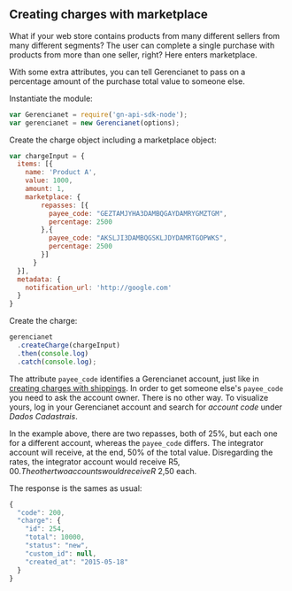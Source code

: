 ## Creating charges with marketplace

What if your web store contains products from many different sellers from many different segments? The user can complete a single purchase with products from more than one seller, right? Here enters marketplace.

With some extra attributes, you can tell Gerencianet to pass on a percentage amount of the purchase total value to someone else.

Instantiate the module:

```js
var Gerencianet = require('gn-api-sdk-node');
var gerencianet = new Gerencianet(options);
```

Create the charge object including a marketplace object:

```js
var chargeInput = {
  items: [{
    name: 'Product A',
    value: 1000,
    amount: 1,
    marketplace: {
        repasses: [{
          payee_code: "GEZTAMJYHA3DAMBQGAYDAMRYGMZTGM",
          percentage: 2500
        },{
          payee_code: "AKSLJI3DAMBQGSKLJDYDAMRTGOPWKS",
          percentage: 2500
        }]
      }
  }],
  metadata: {
    notification_url: 'http://google.com'
  }
}
```

Create the charge:

```js
gerencianet
  .createCharge(chargeInput)
  .then(console.log)
  .catch(console.log);
```

The attribute `payee_code` identifies a Gerencianet account, just like in [creating charges with shippings](https://github.com/franciscotfmc/gn-api-sdk-node/tree/master/docs/charge-with-shippings.md). In order to get someone else's `payee_code` you need to ask the account owner. There is no other way. To visualize yours, log in your Gerencianet account and search for *account code* under *Dados Cadastrais*.

In the example above, there are two repasses, both of 25%, but each one for a different account, whereas the `payee_code` differs. The integrator account will receive, at the end, 50% of the total value. Disregarding the rates, the integrator account would receive R$5,00. The other two accounts would receive R$ 2,50 each.

The response is the sames as usual:

```js
{
  "code": 200,
  "charge": {
    "id": 254,
    "total": 10000,
    "status": "new",
    "custom_id": null,
    "created_at": "2015-05-18"
  }
}
```
